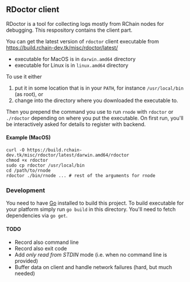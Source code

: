 ## RDoctor client

RDoctor is a tool for collecting logs mostly from RChain nodes for debugging.
This respository contains the client part.

You can get the latest version of `rdoctor` client executable from https://build.rchain-dev.tk/misc/rdoctor/latest/

- executable for MacOS is in `darwin.amd64` directory
- executable for Linux is in `linux.amd64` directory

To use it either

1. put it in some location that is in your `PATH`, for instance `/usr/local/bin`
   (as root), or
2. change into the directory where you downloaded the executable to.

Then you prepend the command you use to run `rnode` with `rdoctor` or
`./rdoctor` depending on where you put the executable. On first run, you'll be
interactively asked for details to register with backend.

#### Example (MacOS)

    curl -O https://build.rchain-dev.tk/misc/rdoctor/latest/darwin.amd64/rdoctor
    chmod +x rdoctor
    sudo cp rdoctor /usr/local/bin
    cd /path/to/rnode
    rdoctor ./bin/rnode ... # rest of the arguments for rnode

### Development

You need to have [Go](https://golang.org/) installed to build this project. To
build executable for your platform simply run `go build` in this directory.
You'll need to fetch dependencies via `go get`.

#### TODO

- Record also command line
- Record also exit code
- Add _only read from STDIN_ mode (i.e. when no command line is provided)
- Buffer data on client and handle network failures (hard, but much needed)
